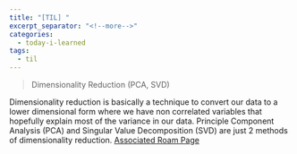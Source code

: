 ```yaml
---
title: "[TIL] "
excerpt_separator: "<!--more-->"
categories:
  - today-i-learned
tags:
  - til 
---
```


>Dimensionality Reduction (PCA, SVD)

<!--more-->

Dimensionality reduction is basically a technique to convert our data to a lower dimensional form where we have non correlated variables that hopefully explain most of the variance in our data. Principle Component Analysis (PCA) and Singular Value Decomposition (SVD) are just 2 methods of dimensionality reduction. [Associated Roam Page](https://roamresearch.com/#/app/eru504/page/NNavFesd5)
